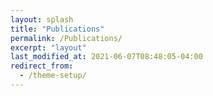 ```yaml
---
layout: splash
title: "Publications"
permalink: /Publications/
excerpt: "layout"
last_modified_at: 2021-06-07T08:48:05-04:00
redirect_from:
  - /theme-setup/
---
```


